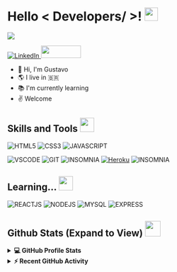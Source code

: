 <h1> Hello < Developers/ >! <img src = "https://raw.githubusercontent.com/MartinHeinz/MartinHeinz/master/wave.gif" width = 30px> </h1>
<p align='center'>
</p>

<p>
   <a href="https://github.com/DenverCoder1/readme-typing-svg"><img src="https://readme-typing-svg.herokuapp.com?&font=IBM+Plex+Sans&color=abcdef&size=20&lines=Welcome+to+my+GitHub+Profile!;I'm+a+Full+Stack+Developer;I'm+Gustavo" /></a>
  </p>

   <a href="https://www.linkedin.com/in/guh-morais/" target="_blank">
    <img alt="LinkedIn" src="https://img.shields.io/badge/LinkedIn-0077B5?style=for-the-badge&logo=linkedin&logoColor=white">
  </a>
   <a href = "mailto:gustavocarvalhomorais@gmail.com"><img height="28" width="90" src="https://img.shields.io/static/v1?style=for-the-badge&message=Gmail&color=EA4335&logo=Gmail&logoColor=FFFFFF&label=" target="_blank">
  </a>
 
- 👋 Hi, I'm Gustavo
- 🌎 I live in 🇧🇷
- 📚 I'm currently learning  
- ✌️ Welcome

 <h2> Skills and Tools <img src = "https://media2.giphy.com/media/QssGEmpkyEOhBCb7e1/giphy.gif?cid=ecf05e47a0n3gi1bfqntqmob8g9aid1oyj2wr3ds3mg700bl&rid=giphy.gif" width = 32px> </h2>
 
   <img alt="HTML5" src="https://img.shields.io/static/v1?style=for-the-badge&message=HTML5&color=E34F26&logo=HTML5&logoColor=FFFFFF&label="></img>
   <img alt="CSS3" src="https://img.shields.io/static/v1?style=for-the-badge&message=CSS3&color=1572B6&logo=CSS3&logoColor=FFFFFF&label="></img>
   <img alt="JAVASCRIPT" src="https://img.shields.io/static/v1?style=for-the-badge&message=JavaScript&color=421b62&logo=JavaScript&logoColor=F7DF1E&label=">    </img>
   
   <img alt="VSCODE" src="https://img.shields.io/static/v1?style=for-the-badge&message=Visual+Studio+Code&color=007ACC&logo=Visual+Studio+Code&logoColor=FFFFFF&label="></img>
   <img alt="GIT" src="https://img.shields.io/static/v1?style=for-the-badge&message=Git&color=F05032&logo=Git&logoColor=FFFFFF&label="></img>
   <img alt="INSOMNIA" src="https://img.shields.io/static/v1?style=for-the-badge&message=Insomnia&color=4000BF&logo=Insomnia&logoColor=FFFFFF&label="></img>
   <a href="https://www.heroku.com/"><img alt="Heroku" src="https://img.shields.io/badge/Heroku-430098?style=for-the-badge&logo=heroku&logoColor=white"></a>
   <img alt="INSOMNIA" src="https://img.shields.io/static/v1?style=for-the-badge&message=Vercel&color=000000&logo=Vercel&logoColor=FFFFFF&label="></img>
   

  
 <h2> Learning... <img src = "https://media2.giphy.com/media/QssGEmpkyEOhBCb7e1/giphy.gif?cid=ecf05e47a0n3gi1bfqntqmob8g9aid1oyj2wr3ds3mg700bl&rid=giphy.gif" width = 32px> </h2>
 
 <img alt="REACTJS" src="https://img.shields.io/static/v1?style=for-the-badge&message=React&color=222222&logo=React&logoColor=61DAFB&label="></img>
   <img alt="NODEJS" src="https://img.shields.io/static/v1?style=for-the-badge&message=Node.js&color=339933&logo=Node.js&logoColor=FFFFFF&label="></img>
   <img alt="MYSQL" src="https://img.shields.io/static/v1?style=for-the-badge&message=MySQL&color=4479A1&logo=MySQL&logoColor=FFFFFF&label="></img>
   <img alt="EXPRESS" src="https://img.shields.io/static/v1?style=for-the-badge&message=Express&color=000000&logo=Express&logoColor=FFFFFF&label="></img>
 
<h2> Github Stats (Expand to View) <img src = "https://i.pinimg.com/originals/65/c4/f4/65c4f452571be1261e9c623f7da488ac.gif" width = 35px> </h2>

<details> 
  <summary><b>💻 GitHub Profile Stats</b></summary>
  <br/>
  <p align="center">
    <a href="https://github.com/anuraghazra/github-readme-stats"><img alt="Gustavo Morais's Github Stats" src="https://github-readme-stats.vercel.app/api?username=guhmorais&show_icons=true&count_private=true&theme=algolia" height="192px"/></a>
   <img src="https://github-readme-stats.vercel.app/api/top-langs?username=guhmorais&show_icons=true&locale=en&layout=compact&theme=algolia" alt="guhmorais" height="192px"/>
  <br/>
  </p>
</details>


<details>
  <summary><b>⚡ Recent GitHub Activity</b></summary>
  <br/>
   <a href="https://github.com/guhmorais"><img alt="guhmorais's Activity Graph" src="https://activity-graph.herokuapp.com/graph?username=guhmorais&custom_title=Gustavo's%20Contribution%20Graph&theme=react-dark" /></a>
  <br/>

</details>

<br/>
  

  
